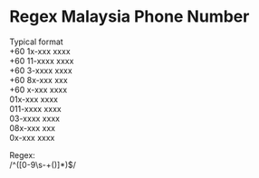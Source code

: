 # Regex Malaysia Phone Number
Typical format  
+60 1x-xxx xxxx  
+60 11-xxxx xxxx  
+60 3-xxxx xxxx  
+60 8x-xxx xxx  
+60 x-xxx xxxx  
01x-xxx xxxx  
011-xxxx xxxx  
03-xxxx xxxx  
08x-xxx xxx  
0x-xxx xxxx  

Regex:  
/^([0-9\s\-\+\(\)]*)$/

